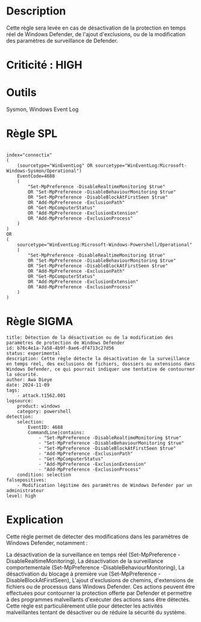 # Description

Cette règle sera levée en cas de désactivation de la protection en temps réel de Windows Defender, de l'ajout d'exclusions, ou de la modification des paramètres de surveillance de Defender.

# Criticité : **HIGH**

# Outils
Sysmon, Windows Event Log

# Règle SPL
```

index="connectix" 
(
    (sourcetype="WinEventLog" OR sourcetype="WinEventLog:Microsoft-Windows-Sysmon/Operational") 
    EventCode=4688 
    (
        "Set-MpPreference -DisableRealtimeMonitoring $true" 
        OR "Set-MpPreference -DisableBehaviourMonitoring $true"
        OR "Set-MpPreference -DisableBlockAtFirstSeen $true"
        OR "Add-MpPreference -ExclusionPath"
        OR "Get-MpComputerStatus"  
        OR "Add-MpPreference -ExclusionExtension" 
        OR "Add-MpPreference -ExclusionProcess"
    )
) 
OR 
(
    sourcetype="WinEventLog:Microsoft-Windows-Powershell/Operational" 
    (
        "Set-MpPreference -DisableRealtimeMonitoring $true" 
        OR "Set-MpPreference -DisableBehaviourMonitoring $true"
        OR "Set-MpPreference -DisableBlockAtFirstSeen $true"
        OR "Add-MpPreference -ExclusionPath"
        OR "Get-MpComputerStatus"  
        OR "Add-MpPreference -ExclusionExtension" 
        OR "Add-MpPreference -ExclusionProcess"
    )
)
```
# Règle SIGMA

```
title: Détection de la désactivation ou de la modification des paramètres de protection de Windows Defender
id: b76c4e1a-7a58-4b9f-8ae6-df4713c27d56
status: experimental
description: Cette règle détecte la désactivation de la surveillance en temps réel, des exclusions de fichiers, dossiers ou extensions dans Windows Defender, ce qui pourrait indiquer une tentative de contourner la sécurité.
author: Awa Dieye
date: 2024-11-09
tags:
    - attack.t1562.001
logsource:
    product: windows
    category: powershell
detection:
    selection:
        EventID: 4688
        CommandLine|contains:
            - "Set-MpPreference -DisableRealtimeMonitoring $true"
            - "Set-MpPreference -DisableBehaviourMonitoring $true"
            - "Set-MpPreference -DisableBlockAtFirstSeen $true"
            - "Add-MpPreference -ExclusionPath"
            - "Get-MpComputerStatus"
            - "Add-MpPreference -ExclusionExtension"
            - "Add-MpPreference -ExclusionProcess"
    condition: selection
falsepositives:
    - Modification légitime des paramètres de Windows Defender par un administrateur
level: high
```

# Explication
Cette règle permet de détecter des modifications dans les paramètres de Windows Defender, notamment :

La désactivation de la surveillance en temps réel (Set-MpPreference -DisableRealtimeMonitoring),
La désactivation de la surveillance comportementale (Set-MpPreference -DisableBehaviourMonitoring),
La désactivation du blocage à première vue (Set-MpPreference -DisableBlockAtFirstSeen),
L'ajout d'exclusions de chemins, d'extensions de fichiers ou de processus dans Windows Defender.
Ces actions peuvent être effectuées pour contourner la protection offerte par Defender et permettre à des programmes malveillants d'exécuter des actions sans être détectés. Cette règle est particulièrement utile pour détecter les activités malveillantes tentant de désactiver ou de réduire la sécurité du système.

